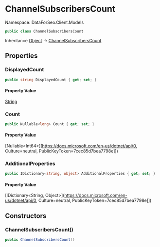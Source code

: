# ChannelSubscribersCount

Namespace: DataForSeo.Client.Models

```csharp
public class ChannelSubscribersCount
```

Inheritance [Object](https://docs.microsoft.com/en-us/dotnet/api/Object) → [ChannelSubscribersCount](./ChannelSubscribersCount.md)

## Properties

### **DisplayedCount**

```csharp
public string DisplayedCount { get; set; }
```

#### Property Value

[String](https://docs.microsoft.com/en-us/dotnet/api/String)<br>

### **Count**

```csharp
public Nullable<long> Count { get; set; }
```

#### Property Value

[Nullable&lt;Int64&gt;](https://docs.microsoft.com/en-us/dotnet/api/0, Culture=neutral, PublicKeyToken=7cec85d7bea7798e]])<br>

### **AdditionalProperties**

```csharp
public IDictionary<string, object> AdditionalProperties { get; set; }
```

#### Property Value

[IDictionary&lt;String, Object&gt;](https://docs.microsoft.com/en-us/dotnet/api/0, Culture=neutral, PublicKeyToken=7cec85d7bea7798e]])<br>

## Constructors

### **ChannelSubscribersCount()**

```csharp
public ChannelSubscribersCount()
```
